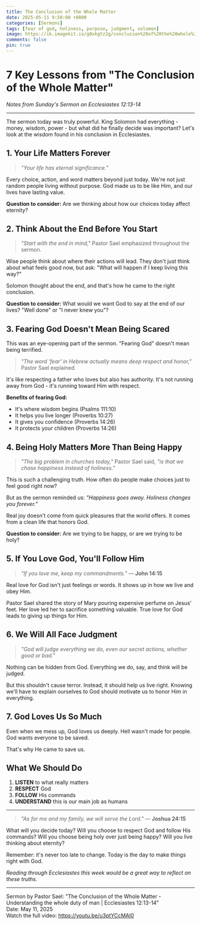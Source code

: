 ```yaml
---
title: The Conclusion of the Whole Matter
date: 2025-05-11 9:50:00 +0800
categories: [Sermons]
tags: [fear of god, holiness, purpose, judgment, solomon]
image: https://ik.imagekit.io/g0xkgtz2g/conclusion%20of%20the%20whole%20matter.jpg?updatedAt=1746971622184
comments: false
pin: true
---
```


# 7 Key Lessons from "The Conclusion of the Whole Matter"

_Notes from Sunday's Sermon on Ecclesiastes 12:13-14_

---

The sermon today was truly powerful. King Solomon had everything - money, wisdom, power - but what did he finally decide was important? Let's look at the wisdom found in his conclusion in Ecclesiastes.

## 1. Your Life Matters Forever

> _"Your life has eternal significance."_

Every choice, action, and word matters beyond just today. We're not just random people living without purpose. God made us to be like Him, and our lives have lasting value.

**Question to consider:** Are we thinking about how our choices today affect eternity?

## 2. Think About the End Before You Start

> _"Start with the end in mind,"_ Pastor Sael emphasized throughout the sermon.

Wise people think about where their actions will lead. They don't just think about what feels good now, but ask: "What will happen if I keep living this way?"

Solomon thought about the end, and that's how he came to the right conclusion.

**Question to consider:** What would we want God to say at the end of our lives? "Well done" or "I never knew you"?

## 3. Fearing God Doesn't Mean Being Scared

This was an eye-opening part of the sermon. "Fearing God" doesn't mean being terrified.

> _"The word 'fear' in Hebrew actually means deep respect and honor,"_ Pastor Sael explained.

It's like respecting a father who loves but also has authority. It's not running away from God - it's running toward Him with respect.

**Benefits of fearing God:**

- It's where wisdom begins (Psalms 111:10)
- It helps you live longer (Proverbs 10:27)
- It gives you confidence (Proverbs 14:26)
- It protects your children (Proverbs 14:26)

## 4. Being Holy Matters More Than Being Happy

> _"The big problem in churches today,"_ Pastor Sael said, _"is that we chase happiness instead of holiness."_

This is such a challenging truth. How often do people make choices just to feel good right now?

But as the sermon reminded us: _"Happiness goes away. Holiness changes you forever."_

Real joy doesn't come from quick pleasures that the world offers. It comes from a clean life that honors God.

**Question to consider:** Are we trying to be happy, or are we trying to be holy?

## 5. If You Love God, You'll Follow Him

> _"If you love me, keep my commandments."_ — **John 14:15**

Real love for God isn't just feelings or words. It shows up in how we live and obey Him.

Pastor Sael shared the story of Mary pouring expensive perfume on Jesus' feet. Her love led her to sacrifice something valuable. True love for God leads to giving up things for Him.

## 6. We Will All Face Judgment

> _"God will judge everything we do, even our secret actions, whether good or bad."_

Nothing can be hidden from God. Everything we do, say, and think will be judged.

But this shouldn't cause terror. Instead, it should help us live right. Knowing we'll have to explain ourselves to God should motivate us to honor Him in everything.

## 7. God Loves Us So Much

Even when we mess up, God loves us deeply. Hell wasn't made for people. God wants everyone to be saved.

That's why He came to save us.

## What We Should Do

1. **LISTEN** to what really matters
2. **RESPECT** God
3. **FOLLOW** His commands
4. **UNDERSTAND** this is our main job as humans

---

> _"As for me and my family, we will serve the Lord."_ — **Joshua 24:15**

What will you decide today? Will you choose to respect God and follow His commands? Will you choose being holy over just being happy? Will you live thinking about eternity?

Remember: it's never too late to change. Today is the day to make things right with God.

_Reading through Ecclesiastes this week would be a great way to reflect on these truths._

---

Sermon by Pastor Sael: "The Conclusion of the Whole Matter - Understanding the whole duty of man | Ecclesiastes 12:13-14"<br>
Date: May 11, 2025<br>
Watch the full video: <a href="https://youtu.be/u3ptYCcMAl0" target="_blank">https://youtu.be/u3ptYCcMAl0</a>

